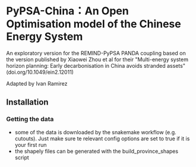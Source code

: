 # PyPSA-China：An Open Optimisation model of the Chinese Energy System

An exploratory version for the REMIND-PyPSA PANDA coupling based on the version published by Xiaowei Zhou et al for their  "Multi-energy system horizon planning: Early decarbonisation in China avoids stranded assets" (doi.org/10.1049/ein2.12011)

Adapted by Ivan Ramirez

## Installation

### Getting the data
- some of the data is downloaded by the snakemake workflow (e.g. cutouts). Just make sure te relevant config options are set to true if it is your first run
- the shapely files can be generated with the build_province_shapes script
